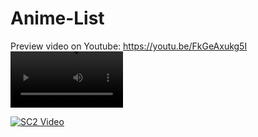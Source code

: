 # Anime-List


Preview video on Youtube: https://youtu.be/FkGeAxukg5I
<video src='[http://www.youtube.com/watch?v=FkGeAxukg5I](https://youtu.be/FkGeAxukg5I)' width=180/>

[![SC2 Video](https://img.youtube.com/vi/FkGeAxukg5I/0.jpg)](http://www.youtube.com/watch?v=FkGeAxukg5I)
